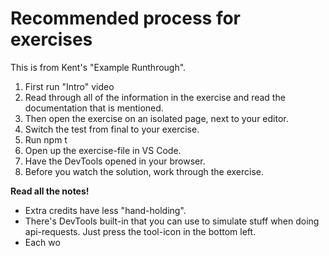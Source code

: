 # Recommended process for exercises

This is from Kent's "Example Runthrough".

1. First run "Intro" video
2. Read through all of the information in the exercise and read the documentation that is mentioned.
3. Then open the exercise on an isolated page, next to your editor.
4. Switch the test from final to your exercise.
5. Run npm t
6. Open up the exercise-file in VS Code.
7. Have the DevTools opened in your browser.
8. Before you watch the solution, work through the exercise.

**Read all the notes!**

* Extra credits have less "hand-holding". 
* There's DevTools built-in that you can use to simulate stuff when doing api-requests.  Just press the tool-icon in the bottom left.
* Each wo

<!--stackedit_data:
eyJoaXN0b3J5IjpbLTE4Njc2NjcxMTUsLTE0NTczOTIwMTAsMT
YwMzcxMzY4XX0=
-->